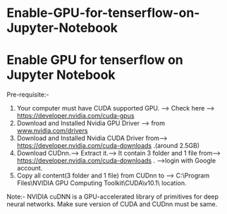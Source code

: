 # Enable-GPU-for-tenserflow-on-Jupyter-Notebook
Enable GPU for tenserflow on Jupyter Notebook
========================================================
Pre-requisite:-

1. Your computer must have CUDA supported GPU. --> Check here --> https://developer.nvidia.com/cuda-gpus
2. Download and Installed Nvidia GPU Driver --> from www.nvidia.com/drivers
3. Download and Installed Nvidia CUDA Driver from--> https://developer.nvidia.com/cuda-downloads .(around 2.5GB)
4. Download CUDnn.--> Extract it.--> It contain 3 folder and 1 file from--> https://developer.nvidia.com/cuda-downloads . -->login with Google account.
5. Copy all content(3 folder and 1 file) from CUDnn to --> C:\Program Files\NVIDIA GPU Computing Toolkit\CUDA\v10.1\   location.




Note:-
NVIDIA cuDNN is a GPU-accelerated library of primitives for deep neural networks.
Make sure version of CUDA and CUDnn must be same.

